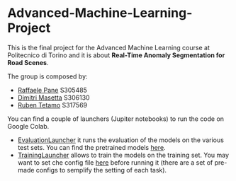 # Advanced-Machine-Learning-Project

This is the final project for the Advanced Machine Learning course at Politecnico di Torino and it is about **Real-Time Anomaly Segmentation for Road Scenes**.

The group is composed by:
- [Raffaele Pane](https://github.com/bred91) S305485
- [Dimitri Masetta](https://github.com/dimi-it) S306130
- [Ruben Tetamo](https://github.com/rubenw104) S317569

You can find a couple of launchers (Jupiter notebooks) to run the code on Google Colab.

- [EvaluationLauncher](EvaluationLauncher.ipynb) it runs the evaluation of the models on the various test sets. You can find the pretrained models [here](trained_models).
- [TrainingLauncher](TrainingLauncher.ipynb) allows to train the models on the training set. You may want to set che config file [here](training/configs) before running it (there are a set of pre-made configs to semplify the setting of each task).